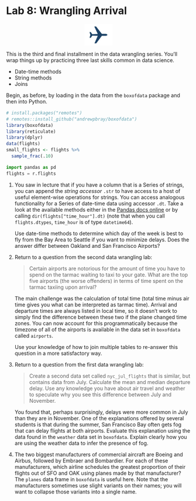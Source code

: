 Lab 8: Wrangling Arrival
================

<img src="figs/tiny-airplane.png" width="15%" style="display: block; margin: auto;" />

This is the third and final installment in the data wrangling series.
You’ll wrap things up by practicing three last skills common in data
science.

  - Date-time methods
  - String methods
  - Joins

Begin, as before, by loading in the data from the `boxofdata` package
and then into Python.

``` r
# install.packages("remotes")
# remotes::install_github("andrewpbray/boxofdata")
library(boxofdata)
library(reticulate)
library(dplyr)
data(flights)
small_flights <- flights %>%
  sample_frac(.10)
```

``` python
import pandas as pd
flights = r.flights
```

1.  You saw in lecture that if you have a column that is a Series of
    strings, you can append the *string accessor* `.str` to have access
    to a host of useful element-wise operations for strings. You can
    access analogous functionality for a Series of date-time data using
    accessor `.dt`. Take a look at the available methods either in the
    [Pandas docs
    online](https://pandas.pydata.org/pandas-docs/stable/user_guide/timeseries.html#time-date-components)
    or by calling `dir(flights["time_hour"].dt)` (note that when you
    call `flights.dtypes`, `time_hour` is of type `datetime64`).
    
    Use date-time methods to determine which day of the week is best to
    fly from the Bay Area to Seattle if you want to minimize delays.
    Does the answer differ between Oakland and San Francisco Airports?

2.  Return to a question from the second data wrangling lab:
    
    > Certain airports are notorious for the amount of time you have to
    > spend on the tarmac waiting to taxi to your gate. What are the top
    > five airports (the worse offenders) in terms of time spent on the
    > tarmac taxiing upon arrival?
    
    The main challenge was the calculation of total time (total time
    minus air time gives you what can be interpreted as tarmac time).
    Arrival and departure times are always listed in local time, so it
    doesn’t work to simply find the difference between these two if the
    plane changed time zones. You can now account for this
    programmatically because the timezone of all of the airports is
    available in the data set in `boxofdata` called `airports`.
    
    Use your knowledge of how to join multiple tables to re-answer this
    question in a more satisfactory way.

3.  Return to a question from the first data wrangling lab:
    
    > Create a second data set called `nyc_jul_flights` that is similar,
    > but contains data from July. Calculate the mean and median
    > departure delay. Use any knowledge you have about air travel and
    > weather to speculate why you see this difference between July and
    > November.
    
    You found that, perhaps surprisingly, delays were more common in
    July than they are in November. One of the explanations offered by
    several students is that during the summer, San Francisco Bay often
    gets fog that can delay flights at both airports. Evaluate this
    explanation using the data found in the `weather` data set in
    `boxofdata`. Explain clearly how you are using the weather data to
    infer the presence of fog.

4.  The two biggest manufacturers of commercial aircraft are Boeing and
    Airbus, followed by Embraer and Bombardier. For each of these
    manufacturers, which airline schedules the greatest proportion of
    their flights out of SFO and OAK using planes made by that
    manufacturer? The `planes` data frame in `boxofdata` is useful here.
    Note that the manufacturers sometimes use slight variants on their
    names; you will want to collapse those variants into a single name.
